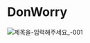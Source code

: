 # DonWorry
![제목을-입력해주세요_-001](https://github.com/user-attachments/assets/913f8305-1eb4-42b3-86d4-ed4b39509738)
